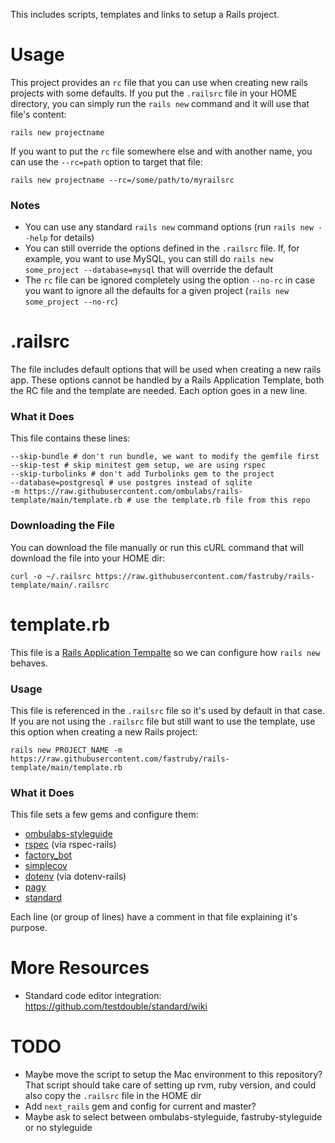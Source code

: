 This includes scripts, templates and links to setup a Rails project.

# Usage

This project provides an `rc` file that you can use when creating new rails projects with some defaults. If you put the `.railsrc` file in your HOME directory, you can simply run the `rails new` command and it will use that file's content:

```
rails new projectname
```

If you want to put the `rc` file somewhere else and with another name, you can use the `--rc=path` option to target that file:

```
rails new projectname --rc=/some/path/to/myrailsrc
```

### Notes

- You can use any standard `rails new` command options (run `rails new --help` for details)
- You can still override the options defined in the `.railsrc` file. If, for example, you want to use MySQL, you can still do `rails new some_project --database=mysql` that will override the default
- The `rc` file can be ignored completely using the option `--no-rc` in case you want to ignore all the defaults for a given project (`rails new some_project --no-rc`)

# .railsrc

The file includes default options that will be used when creating a new rails app. These options cannot be handled by a Rails Application Template, both the RC file and the template are needed. Each option goes in a new line.

### What it Does

This file contains these lines:

```
--skip-bundle # don't run bundle, we want to modify the gemfile first
--skip-test # skip minitest gem setup, we are using rspec
--skip-turbolinks # don't add Turbolinks gem to the project
--database=postgresql # use postgres instead of sqlite
-m https://raw.githubusercontent.com/ombulabs/rails-template/main/template.rb # use the template.rb file from this repo
```

### Downloading the File

You can download the file manually or run this cURL command that will download the file into your HOME dir:

```
curl -o ~/.railsrc https://raw.githubusercontent.com/fastruby/rails-template/main/.railsrc
```


# template.rb

This file is a [Rails Application Tempalte](https://guides.rubyonrails.org/rails_application_templates.html) so we can configure how `rails new` behaves.

### Usage

This file is referenced in the `.railsrc` file so it's used by default in that case. If you are not using the `.railsrc` file but still want to use the template, use this option when creating a new Rails project:

```
rails new PROJECT_NAME -m https://raw.githubusercontent.com/fastruby/rails-template/main/template.rb
```

### What it Does

This file sets a few gems and configure them:
- [ombulabs-styleguide](https://github.com/ombulabs/styleguide)
- [rspec](https://relishapp.com/rspec) (via rspec-rails)
- [factory_bot](https://github.com/thoughtbot/factory_bot/blob/master/GETTING_STARTED.md)
- [simplecov](https://github.com/colszowka/simplecov)
- [dotenv](https://github.com/bkeepers/dotenv) (via dotenv-rails)
- [pagy](https://github.com/ddnexus/pagy)
- [standard](https://github.com/testdouble/standard)

Each line (or group of lines) have a comment in that file explaining it's purpose.

# More Resources

- Standard code editor integration: https://github.com/testdouble/standard/wiki

# TODO

- Maybe move the script to setup the Mac environment to this repository? That script should take care of setting up rvm, ruby version, and could also copy the `.railsrc` file in the HOME dir
- Add `next_rails` gem and config for current and master?
- Maybe ask to select between ombulabs-styleguide, fastruby-styleguide or no styleguide
